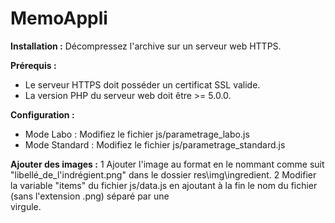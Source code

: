 # MemoAppli

**Installation :**
Décompressez l'archive sur un serveur web HTTPS.

**Prérequis :**
- Le serveur HTTPS doit posséder un certificat SSL valide.
- La version PHP du serveur web doit être >= 5.0.0.

**Configuration :**
- Mode Labo : Modifiez le fichier js/parametrage_labo.js
- Mode Standard : Modifiez le fichier js/parametrage_standard.js

**Ajouter des images :**
  1 Ajouter l'image au format en le nommant comme suit "libellé_de_l'indrégient.png" dans le dossier res\img\ingredient.
  2 Modifier la variable "items" du fichier js/data.js en ajoutant à la fin le nom du fichier (sans l'extension .png) séparé par une    
    virgule.

